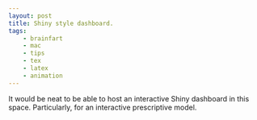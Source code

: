 ```yaml
---
layout: post
title: Shiny style dashboard.
tags:
    - brainfart
    - mac
    - tips
    - tex
    - latex
    - animation
---
```


It would be neat to be able to host an interactive Shiny dashboard in this space. Particularly, for an interactive prescriptive model.